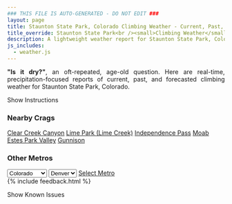 ```yaml
---
### THIS FILE IS AUTO-GENERATED - DO NOT EDIT ###
layout: page
title: Staunton State Park, Colorado Climbing Weather - Current, Past, and Forecasted Report
title_override: Staunton State Park<br /><small>Climbing Weather</small>
description: A lightweight weather report for Staunton State Park, Colorado. Optimized for slow internet connections.
js_includes:
  - weather.js
---
```


<section class="measure center lh-copy f5-ns f6 ph2 mv4" style="text-align: justify;">
<strong>"Is it dry?"</strong>, an oft-repeated, age-old question. Here are real-time,
precipitation-focused reports of current, past, and forecasted climbing weather for Staunton State Park, Colorado.
</section>

<p id="settings-toggle" class="mw5 b center tc hover-light-red black-70 pointer">Show Instructions</p>
<section id="settings" class="overflow-hidden" style="display:none;">
    <div class="mv2 ph2 center">
        <div class="fn f6 tc pv2">
            <p class="measure lh-copy center"><strong>Show/hide hourly forecasts</strong> by clicking the desired day.</p>
            <hr class="mw5 p0 mv2 o-60 b0 bt b--light-red light-red bg-light-red">
            <p class="measure lh-copy center"><strong>Current and Past conditions</strong> are measured by the nearest weather station. <strong>Forecast conditions</strong> are calculated and polled separately.</p>
            <hr class="mw5 p0 mv2 o-60 b0 bt b--light-red light-red bg-light-red">
            <p class="measure lh-copy center"><strong>Having issues?</strong> Try <a id="clear-cache" class="no-underline relative fancy-link light-red hover-light-red" href="#">clearing the local cache</a>.</p>
            <hr class="mw5 p0 mv2 o-60 b0 bt b--light-red light-red bg-light-red">
            <p class="measure lh-copy center">Weather data sourced from <a class="no-underline fancy-link relative light-red" target="_blank" href="https://www.weather.gov/documentation/services-web-api">weather.gov</a>.</p>
        </div>
    </div>
</section>
<section id="weather" data-crag="staunton-state-park-colorado" class="mv4-ns mv3 ph2 center"></section>
<section id="nearby" class="tc lh-copy">
  <h3>Nearby Crags</h3>
<a class="nowrap no-underline fancy-link relative light-red mh3" href="/crags/clear-creek-canyon-colorado-weather.html">Clear Creek Canyon</a>
<a class="nowrap no-underline fancy-link relative light-red mh3" href="/crags/lime-park-lime-creek-colorado-weather.html">Lime Park (Lime Creek)</a>
<a class="nowrap no-underline fancy-link relative light-red mh3" href="/crags/independence-pass-colorado-weather.html">Independence Pass</a>
<a class="nowrap no-underline fancy-link relative light-red mh3" href="/crags/moab-utah-weather.html">Moab</a>
<a class="nowrap no-underline fancy-link relative light-red mh3" href="/crags/estes-park-valley-colorado-weather.html">Estes Park Valley</a>
<a class="nowrap no-underline fancy-link relative light-red mh3" href="/crags/gunnison-colorado-weather.html">Gunnison</a>
</section>
<section id="nearby" class="tc lh-copy">
  <h3>Other Metros</h3>
  <select class="ma1 bg-near-white pa2" id="stateSel">
    <option value="Texas">Texas</option>
    <option value="Washington">Washington</option>
    <option value="Colorado" selected>Colorado</option>
    <option value="Tennessee">Tennessee</option>
    <option value="Utah">Utah</option>
    <option value="California">California</option>
  </select>
  <select class="ma1 bg-near-white pa2" id="citySel">
    <option value="Denver" selected>Denver</option>
  </select>
  <a id="selectMetro" class="f6 link dim ph3 pv2 ma1 dib white bg-light-red" href="/crags/denver-colorado-weather.html">Select Metro</a>
  <script>
    var states = [];
    states["Texas"] = "Austin"
    states["Washington"] = "Seattle"
    states["Colorado"] = "Denver"
    states["Tennessee"] = "Nashville"
    states["Utah"] = "Salt Lake City"
    states["California"] = "San Francisco|Los Angeles"
  </script>
</section>
{% include feedback.html %}
<p id="issues-toggle" class="mw5 b center tc hover-light-red black-70 pointer">Show Known Issues</p>
<section id="issues" class="overflow-hidden tc f6">
</section>

<script>
  var weekly_BOU_48_51 = null
  var hourly_BOU_48_51 = {"@context":["https://geojson.org/geojson-ld/geojson-context.jsonld",{"@version":"1.1","wx":"https://api.weather.gov/ontology#","geo":"http://www.opengis.net/ont/geosparql#","unit":"http://codes.wmo.int/common/unit/","@vocab":"https://api.weather.gov/ontology#"}],"type":"Feature","geometry":{"type":"Polygon","coordinates":[[[-105.3851345,39.517059],[-105.3829453,39.495049900000005],[-105.3543489,39.496740800000005],[-105.35653210000001,39.51875020000001],[-105.3851345,39.517059]]]},"properties":{"updated":"2021-10-22T02:01:28+00:00","units":"us","forecastGenerator":"HourlyForecastGenerator","generatedAt":"2021-10-22T08:44:28+00:00","updateTime":"2021-10-22T02:01:28+00:00","validTimes":"2021-10-21T19:00:00+00:00/P7DT6H","elevation":{"unitCode":"wmoUnit:m","value":2628.9},"periods":[{"number":1,"name":"","startTime":"2021-10-22T02:00:00-06:00","endTime":"2021-10-22T03:00:00-06:00","isDaytime":false,"temperature":32,"temperatureUnit":"F","temperatureTrend":null,"windSpeed":"6 mph","windDirection":"W","icon":"https://api.weather.gov/icons/land/night/skc?size=small","shortForecast":"Clear","detailedForecast":""},{"number":2,"name":"","startTime":"2021-10-22T03:00:00-06:00","endTime":"2021-10-22T04:00:00-06:00","isDaytime":false,"temperature":30,"temperatureUnit":"F","temperatureTrend":null,"windSpeed":"6 mph","windDirection":"W","icon":"https://api.weather.gov/icons/land/night/few?size=small","shortForecast":"Mostly Clear","detailedForecast":""},{"number":3,"name":"","startTime":"2021-10-22T04:00:00-06:00","endTime":"2021-10-22T05:00:00-06:00","isDaytime":false,"temperature":30,"temperatureUnit":"F","temperatureTrend":null,"windSpeed":"6 mph","windDirection":"W","icon":"https://api.weather.gov/icons/land/night/skc?size=small","shortForecast":"Clear","detailedForecast":""},{"number":4,"name":"","startTime":"2021-10-22T05:00:00-06:00","endTime":"2021-10-22T06:00:00-06:00","isDaytime":false,"temperature":29,"temperatureUnit":"F","temperatureTrend":null,"windSpeed":"6 mph","windDirection":"W","icon":"https://api.weather.gov/icons/land/night/skc?size=small","shortForecast":"Clear","detailedForecast":""},{"number":5,"name":"","startTime":"2021-10-22T06:00:00-06:00","endTime":"2021-10-22T07:00:00-06:00","isDaytime":true,"temperature":27,"temperatureUnit":"F","temperatureTrend":null,"windSpeed":"6 mph","windDirection":"WNW","icon":"https://api.weather.gov/icons/land/day/few?size=small","shortForecast":"Sunny","detailedForecast":""},{"number":6,"name":"","startTime":"2021-10-22T07:00:00-06:00","endTime":"2021-10-22T08:00:00-06:00","isDaytime":true,"temperature":29,"temperatureUnit":"F","temperatureTrend":null,"windSpeed":"3 mph","windDirection":"W","icon":"https://api.weather.gov/icons/land/day/few?size=small","shortForecast":"Sunny","detailedForecast":""},{"number":7,"name":"","startTime":"2021-10-22T08:00:00-06:00","endTime":"2021-10-22T09:00:00-06:00","isDaytime":true,"temperature":32,"temperatureUnit":"F","temperatureTrend":null,"windSpeed":"3 mph","windDirection":"W","icon":"https://api.weather.gov/icons/land/day/few?size=small","shortForecast":"Sunny","detailedForecast":""},{"number":8,"name":"","startTime":"2021-10-22T09:00:00-06:00","endTime":"2021-10-22T10:00:00-06:00","isDaytime":true,"temperature":37,"temperatureUnit":"F","temperatureTrend":null,"windSpeed":"7 mph","windDirection":"W","icon":"https://api.weather.gov/icons/land/day/few?size=small","shortForecast":"Sunny","detailedForecast":""},{"number":9,"name":"","startTime":"2021-10-22T10:00:00-06:00","endTime":"2021-10-22T11:00:00-06:00","isDaytime":true,"temperature":43,"temperatureUnit":"F","temperatureTrend":null,"windSpeed":"3 mph","windDirection":"SSE","icon":"https://api.weather.gov/icons/land/day/few?size=small","shortForecast":"Sunny","detailedForecast":""},{"number":10,"name":"","startTime":"2021-10-22T11:00:00-06:00","endTime":"2021-10-22T12:00:00-06:00","isDaytime":true,"temperature":48,"temperatureUnit":"F","temperatureTrend":null,"windSpeed":"5 mph","windDirection":"SE","icon":"https://api.weather.gov/icons/land/day/few?size=small","shortForecast":"Sunny","detailedForecast":""},{"number":11,"name":"","startTime":"2021-10-22T12:00:00-06:00","endTime":"2021-10-22T13:00:00-06:00","isDaytime":true,"temperature":53,"temperatureUnit":"F","temperatureTrend":null,"windSpeed":"8 mph","windDirection":"ESE","icon":"https://api.weather.gov/icons/land/day/few?size=small","shortForecast":"Sunny","detailedForecast":""},{"number":12,"name":"","startTime":"2021-10-22T13:00:00-06:00","endTime":"2021-10-22T14:00:00-06:00","isDaytime":true,"temperature":57,"temperatureUnit":"F","temperatureTrend":null,"windSpeed":"9 mph","windDirection":"SE","icon":"https://api.weather.gov/icons/land/day/few?size=small","shortForecast":"Sunny","detailedForecast":""},{"number":13,"name":"","startTime":"2021-10-22T14:00:00-06:00","endTime":"2021-10-22T15:00:00-06:00","isDaytime":true,"temperature":60,"temperatureUnit":"F","temperatureTrend":null,"windSpeed":"8 mph","windDirection":"SE","icon":"https://api.weather.gov/icons/land/day/few?size=small","shortForecast":"Sunny","detailedForecast":""},{"number":14,"name":"","startTime":"2021-10-22T15:00:00-06:00","endTime":"2021-10-22T16:00:00-06:00","isDaytime":true,"temperature":60,"temperatureUnit":"F","temperatureTrend":null,"windSpeed":"8 mph","windDirection":"SE","icon":"https://api.weather.gov/icons/land/day/sct?size=small","shortForecast":"Mostly Sunny","detailedForecast":""},{"number":15,"name":"","startTime":"2021-10-22T16:00:00-06:00","endTime":"2021-10-22T17:00:00-06:00","isDaytime":true,"temperature":58,"temperatureUnit":"F","temperatureTrend":null,"windSpeed":"8 mph","windDirection":"SE","icon":"https://api.weather.gov/icons/land/day/sct?size=small","shortForecast":"Mostly Sunny","detailedForecast":""},{"number":16,"name":"","startTime":"2021-10-22T17:00:00-06:00","endTime":"2021-10-22T18:00:00-06:00","isDaytime":true,"temperature":54,"temperatureUnit":"F","temperatureTrend":null,"windSpeed":"8 mph","windDirection":"E","icon":"https://api.weather.gov/icons/land/day/sct?size=small","shortForecast":"Mostly Sunny","detailedForecast":""},{"number":17,"name":"","startTime":"2021-10-22T18:00:00-06:00","endTime":"2021-10-22T19:00:00-06:00","isDaytime":false,"temperature":52,"temperatureUnit":"F","temperatureTrend":null,"windSpeed":"7 mph","windDirection":"E","icon":"https://api.weather.gov/icons/land/night/sct?size=small","shortForecast":"Partly Cloudy","detailedForecast":""},{"number":18,"name":"","startTime":"2021-10-22T19:00:00-06:00","endTime":"2021-10-22T20:00:00-06:00","isDaytime":false,"temperature":48,"temperatureUnit":"F","temperatureTrend":null,"windSpeed":"6 mph","windDirection":"SE","icon":"https://api.weather.gov/icons/land/night/few?size=small","shortForecast":"Mostly Clear","detailedForecast":""},{"number":19,"name":"","startTime":"2021-10-22T20:00:00-06:00","endTime":"2021-10-22T21:00:00-06:00","isDaytime":false,"temperature":44,"temperatureUnit":"F","temperatureTrend":null,"windSpeed":"6 mph","windDirection":"SW","icon":"https://api.weather.gov/icons/land/night/few?size=small","shortForecast":"Mostly Clear","detailedForecast":""},{"number":20,"name":"","startTime":"2021-10-22T21:00:00-06:00","endTime":"2021-10-22T22:00:00-06:00","isDaytime":false,"temperature":40,"temperatureUnit":"F","temperatureTrend":null,"windSpeed":"6 mph","windDirection":"W","icon":"https://api.weather.gov/icons/land/night/few?size=small","shortForecast":"Mostly Clear","detailedForecast":""},{"number":21,"name":"","startTime":"2021-10-22T22:00:00-06:00","endTime":"2021-10-22T23:00:00-06:00","isDaytime":false,"temperature":37,"temperatureUnit":"F","temperatureTrend":null,"windSpeed":"6 mph","windDirection":"W","icon":"https://api.weather.gov/icons/land/night/sct?size=small","shortForecast":"Partly Cloudy","detailedForecast":""},{"number":22,"name":"","startTime":"2021-10-22T23:00:00-06:00","endTime":"2021-10-23T00:00:00-06:00","isDaytime":false,"temperature":35,"temperatureUnit":"F","temperatureTrend":null,"windSpeed":"7 mph","windDirection":"W","icon":"https://api.weather.gov/icons/land/night/sct?size=small","shortForecast":"Partly Cloudy","detailedForecast":""},{"number":23,"name":"","startTime":"2021-10-23T00:00:00-06:00","endTime":"2021-10-23T01:00:00-06:00","isDaytime":false,"temperature":34,"temperatureUnit":"F","temperatureTrend":null,"windSpeed":"8 mph","windDirection":"W","icon":"https://api.weather.gov/icons/land/night/sct?size=small","shortForecast":"Partly Cloudy","detailedForecast":""},{"number":24,"name":"","startTime":"2021-10-23T01:00:00-06:00","endTime":"2021-10-23T02:00:00-06:00","isDaytime":false,"temperature":34,"temperatureUnit":"F","temperatureTrend":null,"windSpeed":"8 mph","windDirection":"W","icon":"https://api.weather.gov/icons/land/night/sct?size=small","shortForecast":"Partly Cloudy","detailedForecast":""},{"number":25,"name":"","startTime":"2021-10-23T02:00:00-06:00","endTime":"2021-10-23T03:00:00-06:00","isDaytime":false,"temperature":33,"temperatureUnit":"F","temperatureTrend":null,"windSpeed":"9 mph","windDirection":"WSW","icon":"https://api.weather.gov/icons/land/night/sct?size=small","shortForecast":"Partly Cloudy","detailedForecast":""},{"number":26,"name":"","startTime":"2021-10-23T03:00:00-06:00","endTime":"2021-10-23T04:00:00-06:00","isDaytime":false,"temperature":32,"temperatureUnit":"F","temperatureTrend":null,"windSpeed":"9 mph","windDirection":"WSW","icon":"https://api.weather.gov/icons/land/night/bkn?size=small","shortForecast":"Mostly Cloudy","detailedForecast":""},{"number":27,"name":"","startTime":"2021-10-23T04:00:00-06:00","endTime":"2021-10-23T05:00:00-06:00","isDaytime":false,"temperature":31,"temperatureUnit":"F","temperatureTrend":null,"windSpeed":"9 mph","windDirection":"WSW","icon":"https://api.weather.gov/icons/land/night/bkn?size=small","shortForecast":"Mostly Cloudy","detailedForecast":""},{"number":28,"name":"","startTime":"2021-10-23T05:00:00-06:00","endTime":"2021-10-23T06:00:00-06:00","isDaytime":false,"temperature":30,"temperatureUnit":"F","temperatureTrend":null,"windSpeed":"9 mph","windDirection":"W","icon":"https://api.weather.gov/icons/land/night/bkn?size=small","shortForecast":"Mostly Cloudy","detailedForecast":""},{"number":29,"name":"","startTime":"2021-10-23T06:00:00-06:00","endTime":"2021-10-23T07:00:00-06:00","isDaytime":true,"temperature":32,"temperatureUnit":"F","temperatureTrend":null,"windSpeed":"9 mph","windDirection":"W","icon":"https://api.weather.gov/icons/land/day/bkn?size=small","shortForecast":"Partly Sunny","detailedForecast":""},{"number":30,"name":"","startTime":"2021-10-23T07:00:00-06:00","endTime":"2021-10-23T08:00:00-06:00","isDaytime":true,"temperature":35,"temperatureUnit":"F","temperatureTrend":null,"windSpeed":"9 mph","windDirection":"W","icon":"https://api.weather.gov/icons/land/day/bkn?size=small","shortForecast":"Partly Sunny","detailedForecast":""},{"number":31,"name":"","startTime":"2021-10-23T08:00:00-06:00","endTime":"2021-10-23T09:00:00-06:00","isDaytime":true,"temperature":38,"temperatureUnit":"F","temperatureTrend":null,"windSpeed":"10 mph","windDirection":"WSW","icon":"https://api.weather.gov/icons/land/day/bkn?size=small","shortForecast":"Partly Sunny","detailedForecast":""},{"number":32,"name":"","startTime":"2021-10-23T09:00:00-06:00","endTime":"2021-10-23T10:00:00-06:00","isDaytime":true,"temperature":42,"temperatureUnit":"F","temperatureTrend":null,"windSpeed":"10 mph","windDirection":"WSW","icon":"https://api.weather.gov/icons/land/day/bkn?size=small","shortForecast":"Partly Sunny","detailedForecast":""},{"number":33,"name":"","startTime":"2021-10-23T10:00:00-06:00","endTime":"2021-10-23T11:00:00-06:00","isDaytime":true,"temperature":46,"temperatureUnit":"F","temperatureTrend":null,"windSpeed":"10 mph","windDirection":"WSW","icon":"https://api.weather.gov/icons/land/day/bkn?size=small","shortForecast":"Partly Sunny","detailedForecast":""},{"number":34,"name":"","startTime":"2021-10-23T11:00:00-06:00","endTime":"2021-10-23T12:00:00-06:00","isDaytime":true,"temperature":51,"temperatureUnit":"F","temperatureTrend":null,"windSpeed":"12 mph","windDirection":"WSW","icon":"https://api.weather.gov/icons/land/day/bkn?size=small","shortForecast":"Partly Sunny","detailedForecast":""},{"number":35,"name":"","startTime":"2021-10-23T12:00:00-06:00","endTime":"2021-10-23T13:00:00-06:00","isDaytime":true,"temperature":54,"temperatureUnit":"F","temperatureTrend":null,"windSpeed":"12 mph","windDirection":"SW","icon":"https://api.weather.gov/icons/land/day/bkn?size=small","shortForecast":"Mostly Cloudy","detailedForecast":""},{"number":36,"name":"","startTime":"2021-10-23T13:00:00-06:00","endTime":"2021-10-23T14:00:00-06:00","isDaytime":true,"temperature":55,"temperatureUnit":"F","temperatureTrend":null,"windSpeed":"12 mph","windDirection":"SW","icon":"https://api.weather.gov/icons/land/day/bkn?size=small","shortForecast":"Mostly Cloudy","detailedForecast":""},{"number":37,"name":"","startTime":"2021-10-23T14:00:00-06:00","endTime":"2021-10-23T15:00:00-06:00","isDaytime":true,"temperature":55,"temperatureUnit":"F","temperatureTrend":null,"windSpeed":"12 mph","windDirection":"SW","icon":"https://api.weather.gov/icons/land/day/bkn?size=small","shortForecast":"Mostly Cloudy","detailedForecast":""},{"number":38,"name":"","startTime":"2021-10-23T15:00:00-06:00","endTime":"2021-10-23T16:00:00-06:00","isDaytime":true,"temperature":54,"temperatureUnit":"F","temperatureTrend":null,"windSpeed":"10 mph","windDirection":"SW","icon":"https://api.weather.gov/icons/land/day/ovc?size=small","shortForecast":"Cloudy","detailedForecast":""},{"number":39,"name":"","startTime":"2021-10-23T16:00:00-06:00","endTime":"2021-10-23T17:00:00-06:00","isDaytime":true,"temperature":53,"temperatureUnit":"F","temperatureTrend":null,"windSpeed":"9 mph","windDirection":"WSW","icon":"https://api.weather.gov/icons/land/day/bkn?size=small","shortForecast":"Mostly Cloudy","detailedForecast":""},{"number":40,"name":"","startTime":"2021-10-23T17:00:00-06:00","endTime":"2021-10-23T18:00:00-06:00","isDaytime":true,"temperature":51,"temperatureUnit":"F","temperatureTrend":null,"windSpeed":"9 mph","windDirection":"W","icon":"https://api.weather.gov/icons/land/day/bkn?size=small","shortForecast":"Mostly Cloudy","detailedForecast":""},{"number":41,"name":"","startTime":"2021-10-23T18:00:00-06:00","endTime":"2021-10-23T19:00:00-06:00","isDaytime":false,"temperature":49,"temperatureUnit":"F","temperatureTrend":null,"windSpeed":"8 mph","windDirection":"WNW","icon":"https://api.weather.gov/icons/land/night/bkn?size=small","shortForecast":"Mostly Cloudy","detailedForecast":""},{"number":42,"name":"","startTime":"2021-10-23T19:00:00-06:00","endTime":"2021-10-23T20:00:00-06:00","isDaytime":false,"temperature":46,"temperatureUnit":"F","temperatureTrend":null,"windSpeed":"7 mph","windDirection":"W","icon":"https://api.weather.gov/icons/land/night/bkn?size=small","shortForecast":"Mostly Cloudy","detailedForecast":""},{"number":43,"name":"","startTime":"2021-10-23T20:00:00-06:00","endTime":"2021-10-23T21:00:00-06:00","isDaytime":false,"temperature":43,"temperatureUnit":"F","temperatureTrend":null,"windSpeed":"6 mph","windDirection":"W","icon":"https://api.weather.gov/icons/land/night/bkn?size=small","shortForecast":"Mostly Cloudy","detailedForecast":""},{"number":44,"name":"","startTime":"2021-10-23T21:00:00-06:00","endTime":"2021-10-23T22:00:00-06:00","isDaytime":false,"temperature":40,"temperatureUnit":"F","temperatureTrend":null,"windSpeed":"6 mph","windDirection":"W","icon":"https://api.weather.gov/icons/land/night/bkn?size=small","shortForecast":"Mostly Cloudy","detailedForecast":""},{"number":45,"name":"","startTime":"2021-10-23T22:00:00-06:00","endTime":"2021-10-23T23:00:00-06:00","isDaytime":false,"temperature":39,"temperatureUnit":"F","temperatureTrend":null,"windSpeed":"6 mph","windDirection":"W","icon":"https://api.weather.gov/icons/land/night/bkn?size=small","shortForecast":"Mostly Cloudy","detailedForecast":""},{"number":46,"name":"","startTime":"2021-10-23T23:00:00-06:00","endTime":"2021-10-24T00:00:00-06:00","isDaytime":false,"temperature":38,"temperatureUnit":"F","temperatureTrend":null,"windSpeed":"7 mph","windDirection":"W","icon":"https://api.weather.gov/icons/land/night/bkn?size=small","shortForecast":"Mostly Cloudy","detailedForecast":""},{"number":47,"name":"","startTime":"2021-10-24T00:00:00-06:00","endTime":"2021-10-24T01:00:00-06:00","isDaytime":false,"temperature":37,"temperatureUnit":"F","temperatureTrend":null,"windSpeed":"7 mph","windDirection":"W","icon":"https://api.weather.gov/icons/land/night/snow?size=small","shortForecast":"Slight Chance Snow Showers","detailedForecast":""},{"number":48,"name":"","startTime":"2021-10-24T01:00:00-06:00","endTime":"2021-10-24T02:00:00-06:00","isDaytime":false,"temperature":36,"temperatureUnit":"F","temperatureTrend":null,"windSpeed":"7 mph","windDirection":"W","icon":"https://api.weather.gov/icons/land/night/snow?size=small","shortForecast":"Slight Chance Snow Showers","detailedForecast":""},{"number":49,"name":"","startTime":"2021-10-24T02:00:00-06:00","endTime":"2021-10-24T03:00:00-06:00","isDaytime":false,"temperature":34,"temperatureUnit":"F","temperatureTrend":null,"windSpeed":"7 mph","windDirection":"W","icon":"https://api.weather.gov/icons/land/night/snow?size=small","shortForecast":"Slight Chance Snow Showers","detailedForecast":""},{"number":50,"name":"","startTime":"2021-10-24T03:00:00-06:00","endTime":"2021-10-24T04:00:00-06:00","isDaytime":false,"temperature":33,"temperatureUnit":"F","temperatureTrend":null,"windSpeed":"7 mph","windDirection":"W","icon":"https://api.weather.gov/icons/land/night/snow?size=small","shortForecast":"Slight Chance Snow Showers","detailedForecast":""},{"number":51,"name":"","startTime":"2021-10-24T04:00:00-06:00","endTime":"2021-10-24T05:00:00-06:00","isDaytime":false,"temperature":32,"temperatureUnit":"F","temperatureTrend":null,"windSpeed":"7 mph","windDirection":"W","icon":"https://api.weather.gov/icons/land/night/snow?size=small","shortForecast":"Slight Chance Snow Showers","detailedForecast":""},{"number":52,"name":"","startTime":"2021-10-24T05:00:00-06:00","endTime":"2021-10-24T06:00:00-06:00","isDaytime":false,"temperature":31,"temperatureUnit":"F","temperatureTrend":null,"windSpeed":"8 mph","windDirection":"W","icon":"https://api.weather.gov/icons/land/night/snow?size=small","shortForecast":"Slight Chance Snow Showers","detailedForecast":""},{"number":53,"name":"","startTime":"2021-10-24T06:00:00-06:00","endTime":"2021-10-24T07:00:00-06:00","isDaytime":true,"temperature":31,"temperatureUnit":"F","temperatureTrend":null,"windSpeed":"8 mph","windDirection":"W","icon":"https://api.weather.gov/icons/land/day/snow?size=small","shortForecast":"Slight Chance Snow Showers","detailedForecast":""},{"number":54,"name":"","startTime":"2021-10-24T07:00:00-06:00","endTime":"2021-10-24T08:00:00-06:00","isDaytime":true,"temperature":33,"temperatureUnit":"F","temperatureTrend":null,"windSpeed":"9 mph","windDirection":"W","icon":"https://api.weather.gov/icons/land/day/snow?size=small","shortForecast":"Slight Chance Snow Showers","detailedForecast":""},{"number":55,"name":"","startTime":"2021-10-24T08:00:00-06:00","endTime":"2021-10-24T09:00:00-06:00","isDaytime":true,"temperature":36,"temperatureUnit":"F","temperatureTrend":null,"windSpeed":"9 mph","windDirection":"W","icon":"https://api.weather.gov/icons/land/day/snow?size=small","shortForecast":"Slight Chance Snow Showers","detailedForecast":""},{"number":56,"name":"","startTime":"2021-10-24T09:00:00-06:00","endTime":"2021-10-24T10:00:00-06:00","isDaytime":true,"temperature":39,"temperatureUnit":"F","temperatureTrend":null,"windSpeed":"10 mph","windDirection":"W","icon":"https://api.weather.gov/icons/land/day/snow?size=small","shortForecast":"Slight Chance Snow Showers","detailedForecast":""},{"number":57,"name":"","startTime":"2021-10-24T10:00:00-06:00","endTime":"2021-10-24T11:00:00-06:00","isDaytime":true,"temperature":43,"temperatureUnit":"F","temperatureTrend":null,"windSpeed":"12 mph","windDirection":"W","icon":"https://api.weather.gov/icons/land/day/snow?size=small","shortForecast":"Slight Chance Snow Showers","detailedForecast":""},{"number":58,"name":"","startTime":"2021-10-24T11:00:00-06:00","endTime":"2021-10-24T12:00:00-06:00","isDaytime":true,"temperature":46,"temperatureUnit":"F","temperatureTrend":null,"windSpeed":"13 mph","windDirection":"W","icon":"https://api.weather.gov/icons/land/day/snow?size=small","shortForecast":"Slight Chance Snow Showers","detailedForecast":""},{"number":59,"name":"","startTime":"2021-10-24T12:00:00-06:00","endTime":"2021-10-24T13:00:00-06:00","isDaytime":true,"temperature":49,"temperatureUnit":"F","temperatureTrend":null,"windSpeed":"13 mph","windDirection":"W","icon":"https://api.weather.gov/icons/land/day/few?size=small","shortForecast":"Sunny","detailedForecast":""},{"number":60,"name":"","startTime":"2021-10-24T13:00:00-06:00","endTime":"2021-10-24T14:00:00-06:00","isDaytime":true,"temperature":51,"temperatureUnit":"F","temperatureTrend":null,"windSpeed":"13 mph","windDirection":"W","icon":"https://api.weather.gov/icons/land/day/sct?size=small","shortForecast":"Mostly Sunny","detailedForecast":""},{"number":61,"name":"","startTime":"2021-10-24T14:00:00-06:00","endTime":"2021-10-24T15:00:00-06:00","isDaytime":true,"temperature":52,"temperatureUnit":"F","temperatureTrend":null,"windSpeed":"12 mph","windDirection":"W","icon":"https://api.weather.gov/icons/land/day/sct?size=small","shortForecast":"Mostly Sunny","detailedForecast":""},{"number":62,"name":"","startTime":"2021-10-24T15:00:00-06:00","endTime":"2021-10-24T16:00:00-06:00","isDaytime":true,"temperature":52,"temperatureUnit":"F","temperatureTrend":null,"windSpeed":"10 mph","windDirection":"W","icon":"https://api.weather.gov/icons/land/day/sct?size=small","shortForecast":"Mostly Sunny","detailedForecast":""},{"number":63,"name":"","startTime":"2021-10-24T16:00:00-06:00","endTime":"2021-10-24T17:00:00-06:00","isDaytime":true,"temperature":51,"temperatureUnit":"F","temperatureTrend":null,"windSpeed":"9 mph","windDirection":"W","icon":"https://api.weather.gov/icons/land/day/sct?size=small","shortForecast":"Mostly Sunny","detailedForecast":""},{"number":64,"name":"","startTime":"2021-10-24T17:00:00-06:00","endTime":"2021-10-24T18:00:00-06:00","isDaytime":true,"temperature":49,"temperatureUnit":"F","temperatureTrend":null,"windSpeed":"8 mph","windDirection":"W","icon":"https://api.weather.gov/icons/land/day/few?size=small","shortForecast":"Sunny","detailedForecast":""},{"number":65,"name":"","startTime":"2021-10-24T18:00:00-06:00","endTime":"2021-10-24T19:00:00-06:00","isDaytime":false,"temperature":46,"temperatureUnit":"F","temperatureTrend":null,"windSpeed":"7 mph","windDirection":"W","icon":"https://api.weather.gov/icons/land/night/few?size=small","shortForecast":"Mostly Clear","detailedForecast":""},{"number":66,"name":"","startTime":"2021-10-24T19:00:00-06:00","endTime":"2021-10-24T20:00:00-06:00","isDaytime":false,"temperature":43,"temperatureUnit":"F","temperatureTrend":null,"windSpeed":"7 mph","windDirection":"W","icon":"https://api.weather.gov/icons/land/night/few?size=small","shortForecast":"Mostly Clear","detailedForecast":""},{"number":67,"name":"","startTime":"2021-10-24T20:00:00-06:00","endTime":"2021-10-24T21:00:00-06:00","isDaytime":false,"temperature":39,"temperatureUnit":"F","temperatureTrend":null,"windSpeed":"7 mph","windDirection":"W","icon":"https://api.weather.gov/icons/land/night/few?size=small","shortForecast":"Mostly Clear","detailedForecast":""},{"number":68,"name":"","startTime":"2021-10-24T21:00:00-06:00","endTime":"2021-10-24T22:00:00-06:00","isDaytime":false,"temperature":36,"temperatureUnit":"F","temperatureTrend":null,"windSpeed":"7 mph","windDirection":"W","icon":"https://api.weather.gov/icons/land/night/few?size=small","shortForecast":"Mostly Clear","detailedForecast":""},{"number":69,"name":"","startTime":"2021-10-24T22:00:00-06:00","endTime":"2021-10-24T23:00:00-06:00","isDaytime":false,"temperature":34,"temperatureUnit":"F","temperatureTrend":null,"windSpeed":"7 mph","windDirection":"W","icon":"https://api.weather.gov/icons/land/night/few?size=small","shortForecast":"Mostly Clear","detailedForecast":""},{"number":70,"name":"","startTime":"2021-10-24T23:00:00-06:00","endTime":"2021-10-25T00:00:00-06:00","isDaytime":false,"temperature":33,"temperatureUnit":"F","temperatureTrend":null,"windSpeed":"7 mph","windDirection":"W","icon":"https://api.weather.gov/icons/land/night/few?size=small","shortForecast":"Mostly Clear","detailedForecast":""},{"number":71,"name":"","startTime":"2021-10-25T00:00:00-06:00","endTime":"2021-10-25T01:00:00-06:00","isDaytime":false,"temperature":33,"temperatureUnit":"F","temperatureTrend":null,"windSpeed":"7 mph","windDirection":"WSW","icon":"https://api.weather.gov/icons/land/night/sct?size=small","shortForecast":"Partly Cloudy","detailedForecast":""},{"number":72,"name":"","startTime":"2021-10-25T01:00:00-06:00","endTime":"2021-10-25T02:00:00-06:00","isDaytime":false,"temperature":33,"temperatureUnit":"F","temperatureTrend":null,"windSpeed":"7 mph","windDirection":"WSW","icon":"https://api.weather.gov/icons/land/night/sct?size=small","shortForecast":"Partly Cloudy","detailedForecast":""},{"number":73,"name":"","startTime":"2021-10-25T02:00:00-06:00","endTime":"2021-10-25T03:00:00-06:00","isDaytime":false,"temperature":33,"temperatureUnit":"F","temperatureTrend":null,"windSpeed":"7 mph","windDirection":"WSW","icon":"https://api.weather.gov/icons/land/night/sct?size=small","shortForecast":"Partly Cloudy","detailedForecast":""},{"number":74,"name":"","startTime":"2021-10-25T03:00:00-06:00","endTime":"2021-10-25T04:00:00-06:00","isDaytime":false,"temperature":33,"temperatureUnit":"F","temperatureTrend":null,"windSpeed":"7 mph","windDirection":"WSW","icon":"https://api.weather.gov/icons/land/night/sct?size=small","shortForecast":"Partly Cloudy","detailedForecast":""},{"number":75,"name":"","startTime":"2021-10-25T04:00:00-06:00","endTime":"2021-10-25T05:00:00-06:00","isDaytime":false,"temperature":32,"temperatureUnit":"F","temperatureTrend":null,"windSpeed":"7 mph","windDirection":"WSW","icon":"https://api.weather.gov/icons/land/night/sct?size=small","shortForecast":"Partly Cloudy","detailedForecast":""},{"number":76,"name":"","startTime":"2021-10-25T05:00:00-06:00","endTime":"2021-10-25T06:00:00-06:00","isDaytime":false,"temperature":32,"temperatureUnit":"F","temperatureTrend":null,"windSpeed":"7 mph","windDirection":"WSW","icon":"https://api.weather.gov/icons/land/night/sct?size=small","shortForecast":"Partly Cloudy","detailedForecast":""},{"number":77,"name":"","startTime":"2021-10-25T06:00:00-06:00","endTime":"2021-10-25T07:00:00-06:00","isDaytime":true,"temperature":32,"temperatureUnit":"F","temperatureTrend":null,"windSpeed":"9 mph","windDirection":"WSW","icon":"https://api.weather.gov/icons/land/day/sct?size=small","shortForecast":"Mostly Sunny","detailedForecast":""},{"number":78,"name":"","startTime":"2021-10-25T07:00:00-06:00","endTime":"2021-10-25T08:00:00-06:00","isDaytime":true,"temperature":34,"temperatureUnit":"F","temperatureTrend":null,"windSpeed":"9 mph","windDirection":"WSW","icon":"https://api.weather.gov/icons/land/day/sct?size=small","shortForecast":"Mostly Sunny","detailedForecast":""},{"number":79,"name":"","startTime":"2021-10-25T08:00:00-06:00","endTime":"2021-10-25T09:00:00-06:00","isDaytime":true,"temperature":38,"temperatureUnit":"F","temperatureTrend":null,"windSpeed":"9 mph","windDirection":"WSW","icon":"https://api.weather.gov/icons/land/day/sct?size=small","shortForecast":"Mostly Sunny","detailedForecast":""},{"number":80,"name":"","startTime":"2021-10-25T09:00:00-06:00","endTime":"2021-10-25T10:00:00-06:00","isDaytime":true,"temperature":42,"temperatureUnit":"F","temperatureTrend":null,"windSpeed":"9 mph","windDirection":"WSW","icon":"https://api.weather.gov/icons/land/day/sct?size=small","shortForecast":"Mostly Sunny","detailedForecast":""},{"number":81,"name":"","startTime":"2021-10-25T10:00:00-06:00","endTime":"2021-10-25T11:00:00-06:00","isDaytime":true,"temperature":48,"temperatureUnit":"F","temperatureTrend":null,"windSpeed":"9 mph","windDirection":"WSW","icon":"https://api.weather.gov/icons/land/day/sct?size=small","shortForecast":"Mostly Sunny","detailedForecast":""},{"number":82,"name":"","startTime":"2021-10-25T11:00:00-06:00","endTime":"2021-10-25T12:00:00-06:00","isDaytime":true,"temperature":53,"temperatureUnit":"F","temperatureTrend":null,"windSpeed":"9 mph","windDirection":"WSW","icon":"https://api.weather.gov/icons/land/day/sct?size=small","shortForecast":"Mostly Sunny","detailedForecast":""},{"number":83,"name":"","startTime":"2021-10-25T12:00:00-06:00","endTime":"2021-10-25T13:00:00-06:00","isDaytime":true,"temperature":58,"temperatureUnit":"F","temperatureTrend":null,"windSpeed":"14 mph","windDirection":"SW","icon":"https://api.weather.gov/icons/land/day/sct?size=small","shortForecast":"Mostly Sunny","detailedForecast":""},{"number":84,"name":"","startTime":"2021-10-25T13:00:00-06:00","endTime":"2021-10-25T14:00:00-06:00","isDaytime":true,"temperature":61,"temperatureUnit":"F","temperatureTrend":null,"windSpeed":"14 mph","windDirection":"SW","icon":"https://api.weather.gov/icons/land/day/sct?size=small","shortForecast":"Mostly Sunny","detailedForecast":""},{"number":85,"name":"","startTime":"2021-10-25T14:00:00-06:00","endTime":"2021-10-25T15:00:00-06:00","isDaytime":true,"temperature":62,"temperatureUnit":"F","temperatureTrend":null,"windSpeed":"14 mph","windDirection":"SW","icon":"https://api.weather.gov/icons/land/day/sct?size=small","shortForecast":"Mostly Sunny","detailedForecast":""},{"number":86,"name":"","startTime":"2021-10-25T15:00:00-06:00","endTime":"2021-10-25T16:00:00-06:00","isDaytime":true,"temperature":62,"temperatureUnit":"F","temperatureTrend":null,"windSpeed":"14 mph","windDirection":"SW","icon":"https://api.weather.gov/icons/land/day/sct?size=small","shortForecast":"Mostly Sunny","detailedForecast":""},{"number":87,"name":"","startTime":"2021-10-25T16:00:00-06:00","endTime":"2021-10-25T17:00:00-06:00","isDaytime":true,"temperature":61,"temperatureUnit":"F","temperatureTrend":null,"windSpeed":"14 mph","windDirection":"SW","icon":"https://api.weather.gov/icons/land/day/sct?size=small","shortForecast":"Mostly Sunny","detailedForecast":""},{"number":88,"name":"","startTime":"2021-10-25T17:00:00-06:00","endTime":"2021-10-25T18:00:00-06:00","isDaytime":true,"temperature":58,"temperatureUnit":"F","temperatureTrend":null,"windSpeed":"14 mph","windDirection":"SW","icon":"https://api.weather.gov/icons/land/day/sct?size=small","shortForecast":"Mostly Sunny","detailedForecast":""},{"number":89,"name":"","startTime":"2021-10-25T18:00:00-06:00","endTime":"2021-10-25T19:00:00-06:00","isDaytime":false,"temperature":55,"temperatureUnit":"F","temperatureTrend":null,"windSpeed":"10 mph","windDirection":"SW","icon":"https://api.weather.gov/icons/land/night/few?size=small","shortForecast":"Mostly Clear","detailedForecast":""},{"number":90,"name":"","startTime":"2021-10-25T19:00:00-06:00","endTime":"2021-10-25T20:00:00-06:00","isDaytime":false,"temperature":51,"temperatureUnit":"F","temperatureTrend":null,"windSpeed":"10 mph","windDirection":"SW","icon":"https://api.weather.gov/icons/land/night/few?size=small","shortForecast":"Mostly Clear","detailedForecast":""},{"number":91,"name":"","startTime":"2021-10-25T20:00:00-06:00","endTime":"2021-10-25T21:00:00-06:00","isDaytime":false,"temperature":47,"temperatureUnit":"F","temperatureTrend":null,"windSpeed":"10 mph","windDirection":"SW","icon":"https://api.weather.gov/icons/land/night/few?size=small","shortForecast":"Mostly Clear","detailedForecast":""},{"number":92,"name":"","startTime":"2021-10-25T21:00:00-06:00","endTime":"2021-10-25T22:00:00-06:00","isDaytime":false,"temperature":44,"temperatureUnit":"F","temperatureTrend":null,"windSpeed":"10 mph","windDirection":"SW","icon":"https://api.weather.gov/icons/land/night/few?size=small","shortForecast":"Mostly Clear","detailedForecast":""},{"number":93,"name":"","startTime":"2021-10-25T22:00:00-06:00","endTime":"2021-10-25T23:00:00-06:00","isDaytime":false,"temperature":42,"temperatureUnit":"F","temperatureTrend":null,"windSpeed":"10 mph","windDirection":"SW","icon":"https://api.weather.gov/icons/land/night/few?size=small","shortForecast":"Mostly Clear","detailedForecast":""},{"number":94,"name":"","startTime":"2021-10-25T23:00:00-06:00","endTime":"2021-10-26T00:00:00-06:00","isDaytime":false,"temperature":41,"temperatureUnit":"F","temperatureTrend":null,"windSpeed":"10 mph","windDirection":"SW","icon":"https://api.weather.gov/icons/land/night/few?size=small","shortForecast":"Mostly Clear","detailedForecast":""},{"number":95,"name":"","startTime":"2021-10-26T00:00:00-06:00","endTime":"2021-10-26T01:00:00-06:00","isDaytime":false,"temperature":40,"temperatureUnit":"F","temperatureTrend":null,"windSpeed":"10 mph","windDirection":"WSW","icon":"https://api.weather.gov/icons/land/night/rain_showers?size=small","shortForecast":"Chance Rain Showers","detailedForecast":""},{"number":96,"name":"","startTime":"2021-10-26T01:00:00-06:00","endTime":"2021-10-26T02:00:00-06:00","isDaytime":false,"temperature":39,"temperatureUnit":"F","temperatureTrend":null,"windSpeed":"10 mph","windDirection":"WSW","icon":"https://api.weather.gov/icons/land/night/rain_showers?size=small","shortForecast":"Chance Rain Showers","detailedForecast":""},{"number":97,"name":"","startTime":"2021-10-26T02:00:00-06:00","endTime":"2021-10-26T03:00:00-06:00","isDaytime":false,"temperature":39,"temperatureUnit":"F","temperatureTrend":null,"windSpeed":"10 mph","windDirection":"WSW","icon":"https://api.weather.gov/icons/land/night/rain_showers?size=small","shortForecast":"Chance Rain Showers","detailedForecast":""},{"number":98,"name":"","startTime":"2021-10-26T03:00:00-06:00","endTime":"2021-10-26T04:00:00-06:00","isDaytime":false,"temperature":39,"temperatureUnit":"F","temperatureTrend":null,"windSpeed":"10 mph","windDirection":"WSW","icon":"https://api.weather.gov/icons/land/night/rain_showers?size=small","shortForecast":"Chance Rain Showers","detailedForecast":""},{"number":99,"name":"","startTime":"2021-10-26T04:00:00-06:00","endTime":"2021-10-26T05:00:00-06:00","isDaytime":false,"temperature":38,"temperatureUnit":"F","temperatureTrend":null,"windSpeed":"10 mph","windDirection":"WSW","icon":"https://api.weather.gov/icons/land/night/rain_showers?size=small","shortForecast":"Chance Rain Showers","detailedForecast":""},{"number":100,"name":"","startTime":"2021-10-26T05:00:00-06:00","endTime":"2021-10-26T06:00:00-06:00","isDaytime":false,"temperature":37,"temperatureUnit":"F","temperatureTrend":null,"windSpeed":"10 mph","windDirection":"WSW","icon":"https://api.weather.gov/icons/land/night/rain_showers?size=small","shortForecast":"Chance Rain Showers","detailedForecast":""},{"number":101,"name":"","startTime":"2021-10-26T06:00:00-06:00","endTime":"2021-10-26T07:00:00-06:00","isDaytime":true,"temperature":37,"temperatureUnit":"F","temperatureTrend":null,"windSpeed":"13 mph","windDirection":"WSW","icon":"https://api.weather.gov/icons/land/day/rain_showers?size=small","shortForecast":"Chance Rain Showers","detailedForecast":""},{"number":102,"name":"","startTime":"2021-10-26T07:00:00-06:00","endTime":"2021-10-26T08:00:00-06:00","isDaytime":true,"temperature":38,"temperatureUnit":"F","temperatureTrend":null,"windSpeed":"13 mph","windDirection":"WSW","icon":"https://api.weather.gov/icons/land/day/rain_showers?size=small","shortForecast":"Chance Rain Showers","detailedForecast":""},{"number":103,"name":"","startTime":"2021-10-26T08:00:00-06:00","endTime":"2021-10-26T09:00:00-06:00","isDaytime":true,"temperature":40,"temperatureUnit":"F","temperatureTrend":null,"windSpeed":"13 mph","windDirection":"WSW","icon":"https://api.weather.gov/icons/land/day/rain_showers?size=small","shortForecast":"Chance Rain Showers","detailedForecast":""},{"number":104,"name":"","startTime":"2021-10-26T09:00:00-06:00","endTime":"2021-10-26T10:00:00-06:00","isDaytime":true,"temperature":43,"temperatureUnit":"F","temperatureTrend":null,"windSpeed":"13 mph","windDirection":"WSW","icon":"https://api.weather.gov/icons/land/day/rain_showers?size=small","shortForecast":"Chance Rain Showers","detailedForecast":""},{"number":105,"name":"","startTime":"2021-10-26T10:00:00-06:00","endTime":"2021-10-26T11:00:00-06:00","isDaytime":true,"temperature":46,"temperatureUnit":"F","temperatureTrend":null,"windSpeed":"13 mph","windDirection":"WSW","icon":"https://api.weather.gov/icons/land/day/rain_showers?size=small","shortForecast":"Chance Rain Showers","detailedForecast":""},{"number":106,"name":"","startTime":"2021-10-26T11:00:00-06:00","endTime":"2021-10-26T12:00:00-06:00","isDaytime":true,"temperature":48,"temperatureUnit":"F","temperatureTrend":null,"windSpeed":"13 mph","windDirection":"WSW","icon":"https://api.weather.gov/icons/land/day/rain_showers?size=small","shortForecast":"Chance Rain Showers","detailedForecast":""},{"number":107,"name":"","startTime":"2021-10-26T12:00:00-06:00","endTime":"2021-10-26T13:00:00-06:00","isDaytime":true,"temperature":50,"temperatureUnit":"F","temperatureTrend":null,"windSpeed":"16 mph","windDirection":"W","icon":"https://api.weather.gov/icons/land/day/rain_showers?size=small","shortForecast":"Chance Rain Showers","detailedForecast":""},{"number":108,"name":"","startTime":"2021-10-26T13:00:00-06:00","endTime":"2021-10-26T14:00:00-06:00","isDaytime":true,"temperature":50,"temperatureUnit":"F","temperatureTrend":null,"windSpeed":"16 mph","windDirection":"W","icon":"https://api.weather.gov/icons/land/day/rain_showers?size=small","shortForecast":"Chance Rain Showers","detailedForecast":""},{"number":109,"name":"","startTime":"2021-10-26T14:00:00-06:00","endTime":"2021-10-26T15:00:00-06:00","isDaytime":true,"temperature":49,"temperatureUnit":"F","temperatureTrend":null,"windSpeed":"16 mph","windDirection":"W","icon":"https://api.weather.gov/icons/land/day/snow?size=small","shortForecast":"Chance Rain And Snow Showers","detailedForecast":""},{"number":110,"name":"","startTime":"2021-10-26T15:00:00-06:00","endTime":"2021-10-26T16:00:00-06:00","isDaytime":true,"temperature":47,"temperatureUnit":"F","temperatureTrend":null,"windSpeed":"16 mph","windDirection":"W","icon":"https://api.weather.gov/icons/land/day/snow?size=small","shortForecast":"Chance Rain And Snow Showers","detailedForecast":""},{"number":111,"name":"","startTime":"2021-10-26T16:00:00-06:00","endTime":"2021-10-26T17:00:00-06:00","isDaytime":true,"temperature":45,"temperatureUnit":"F","temperatureTrend":null,"windSpeed":"16 mph","windDirection":"W","icon":"https://api.weather.gov/icons/land/day/snow?size=small","shortForecast":"Chance Snow Showers","detailedForecast":""},{"number":112,"name":"","startTime":"2021-10-26T17:00:00-06:00","endTime":"2021-10-26T18:00:00-06:00","isDaytime":true,"temperature":43,"temperatureUnit":"F","temperatureTrend":null,"windSpeed":"16 mph","windDirection":"W","icon":"https://api.weather.gov/icons/land/day/snow?size=small","shortForecast":"Chance Snow Showers","detailedForecast":""},{"number":113,"name":"","startTime":"2021-10-26T18:00:00-06:00","endTime":"2021-10-26T19:00:00-06:00","isDaytime":false,"temperature":41,"temperatureUnit":"F","temperatureTrend":null,"windSpeed":"14 mph","windDirection":"WNW","icon":"https://api.weather.gov/icons/land/night/snow?size=small","shortForecast":"Chance Snow Showers","detailedForecast":""},{"number":114,"name":"","startTime":"2021-10-26T19:00:00-06:00","endTime":"2021-10-26T20:00:00-06:00","isDaytime":false,"temperature":38,"temperatureUnit":"F","temperatureTrend":null,"windSpeed":"14 mph","windDirection":"WNW","icon":"https://api.weather.gov/icons/land/night/snow?size=small","shortForecast":"Chance Snow Showers","detailedForecast":""},{"number":115,"name":"","startTime":"2021-10-26T20:00:00-06:00","endTime":"2021-10-26T21:00:00-06:00","isDaytime":false,"temperature":35,"temperatureUnit":"F","temperatureTrend":null,"windSpeed":"14 mph","windDirection":"WNW","icon":"https://api.weather.gov/icons/land/night/snow?size=small","shortForecast":"Chance Snow Showers","detailedForecast":""},{"number":116,"name":"","startTime":"2021-10-26T21:00:00-06:00","endTime":"2021-10-26T22:00:00-06:00","isDaytime":false,"temperature":32,"temperatureUnit":"F","temperatureTrend":null,"windSpeed":"14 mph","windDirection":"WNW","icon":"https://api.weather.gov/icons/land/night/snow?size=small","shortForecast":"Chance Snow Showers","detailedForecast":""},{"number":117,"name":"","startTime":"2021-10-26T22:00:00-06:00","endTime":"2021-10-26T23:00:00-06:00","isDaytime":false,"temperature":30,"temperatureUnit":"F","temperatureTrend":null,"windSpeed":"14 mph","windDirection":"WNW","icon":"https://api.weather.gov/icons/land/night/snow?size=small","shortForecast":"Chance Snow Showers","detailedForecast":""},{"number":118,"name":"","startTime":"2021-10-26T23:00:00-06:00","endTime":"2021-10-27T00:00:00-06:00","isDaytime":false,"temperature":29,"temperatureUnit":"F","temperatureTrend":null,"windSpeed":"14 mph","windDirection":"WNW","icon":"https://api.weather.gov/icons/land/night/snow?size=small","shortForecast":"Chance Snow Showers","detailedForecast":""},{"number":119,"name":"","startTime":"2021-10-27T00:00:00-06:00","endTime":"2021-10-27T01:00:00-06:00","isDaytime":false,"temperature":29,"temperatureUnit":"F","temperatureTrend":null,"windSpeed":"12 mph","windDirection":"W","icon":"https://api.weather.gov/icons/land/night/snow?size=small","shortForecast":"Slight Chance Snow Showers","detailedForecast":""},{"number":120,"name":"","startTime":"2021-10-27T01:00:00-06:00","endTime":"2021-10-27T02:00:00-06:00","isDaytime":false,"temperature":29,"temperatureUnit":"F","temperatureTrend":null,"windSpeed":"12 mph","windDirection":"W","icon":"https://api.weather.gov/icons/land/night/snow?size=small","shortForecast":"Slight Chance Snow Showers","detailedForecast":""},{"number":121,"name":"","startTime":"2021-10-27T02:00:00-06:00","endTime":"2021-10-27T03:00:00-06:00","isDaytime":false,"temperature":29,"temperatureUnit":"F","temperatureTrend":null,"windSpeed":"12 mph","windDirection":"W","icon":"https://api.weather.gov/icons/land/night/snow?size=small","shortForecast":"Slight Chance Snow Showers","detailedForecast":""},{"number":122,"name":"","startTime":"2021-10-27T03:00:00-06:00","endTime":"2021-10-27T04:00:00-06:00","isDaytime":false,"temperature":29,"temperatureUnit":"F","temperatureTrend":null,"windSpeed":"12 mph","windDirection":"W","icon":"https://api.weather.gov/icons/land/night/snow?size=small","shortForecast":"Slight Chance Snow Showers","detailedForecast":""},{"number":123,"name":"","startTime":"2021-10-27T04:00:00-06:00","endTime":"2021-10-27T05:00:00-06:00","isDaytime":false,"temperature":28,"temperatureUnit":"F","temperatureTrend":null,"windSpeed":"12 mph","windDirection":"W","icon":"https://api.weather.gov/icons/land/night/snow?size=small","shortForecast":"Slight Chance Snow Showers","detailedForecast":""},{"number":124,"name":"","startTime":"2021-10-27T05:00:00-06:00","endTime":"2021-10-27T06:00:00-06:00","isDaytime":false,"temperature":28,"temperatureUnit":"F","temperatureTrend":null,"windSpeed":"12 mph","windDirection":"W","icon":"https://api.weather.gov/icons/land/night/snow?size=small","shortForecast":"Slight Chance Snow Showers","detailedForecast":""},{"number":125,"name":"","startTime":"2021-10-27T06:00:00-06:00","endTime":"2021-10-27T07:00:00-06:00","isDaytime":true,"temperature":28,"temperatureUnit":"F","temperatureTrend":null,"windSpeed":"16 mph","windDirection":"W","icon":"https://api.weather.gov/icons/land/day/few?size=small","shortForecast":"Sunny","detailedForecast":""},{"number":126,"name":"","startTime":"2021-10-27T07:00:00-06:00","endTime":"2021-10-27T08:00:00-06:00","isDaytime":true,"temperature":30,"temperatureUnit":"F","temperatureTrend":null,"windSpeed":"16 mph","windDirection":"W","icon":"https://api.weather.gov/icons/land/day/few?size=small","shortForecast":"Sunny","detailedForecast":""},{"number":127,"name":"","startTime":"2021-10-27T08:00:00-06:00","endTime":"2021-10-27T09:00:00-06:00","isDaytime":true,"temperature":33,"temperatureUnit":"F","temperatureTrend":null,"windSpeed":"16 mph","windDirection":"W","icon":"https://api.weather.gov/icons/land/day/few?size=small","shortForecast":"Sunny","detailedForecast":""},{"number":128,"name":"","startTime":"2021-10-27T09:00:00-06:00","endTime":"2021-10-27T10:00:00-06:00","isDaytime":true,"temperature":36,"temperatureUnit":"F","temperatureTrend":null,"windSpeed":"16 mph","windDirection":"W","icon":"https://api.weather.gov/icons/land/day/few?size=small","shortForecast":"Sunny","detailedForecast":""},{"number":129,"name":"","startTime":"2021-10-27T10:00:00-06:00","endTime":"2021-10-27T11:00:00-06:00","isDaytime":true,"temperature":40,"temperatureUnit":"F","temperatureTrend":null,"windSpeed":"16 mph","windDirection":"W","icon":"https://api.weather.gov/icons/land/day/few?size=small","shortForecast":"Sunny","detailedForecast":""},{"number":130,"name":"","startTime":"2021-10-27T11:00:00-06:00","endTime":"2021-10-27T12:00:00-06:00","isDaytime":true,"temperature":43,"temperatureUnit":"F","temperatureTrend":null,"windSpeed":"16 mph","windDirection":"W","icon":"https://api.weather.gov/icons/land/day/few?size=small","shortForecast":"Sunny","detailedForecast":""},{"number":131,"name":"","startTime":"2021-10-27T12:00:00-06:00","endTime":"2021-10-27T13:00:00-06:00","isDaytime":true,"temperature":46,"temperatureUnit":"F","temperatureTrend":null,"windSpeed":"18 mph","windDirection":"WNW","icon":"https://api.weather.gov/icons/land/day/few?size=small","shortForecast":"Sunny","detailedForecast":""},{"number":132,"name":"","startTime":"2021-10-27T13:00:00-06:00","endTime":"2021-10-27T14:00:00-06:00","isDaytime":true,"temperature":47,"temperatureUnit":"F","temperatureTrend":null,"windSpeed":"18 mph","windDirection":"WNW","icon":"https://api.weather.gov/icons/land/day/few?size=small","shortForecast":"Sunny","detailedForecast":""},{"number":133,"name":"","startTime":"2021-10-27T14:00:00-06:00","endTime":"2021-10-27T15:00:00-06:00","isDaytime":true,"temperature":48,"temperatureUnit":"F","temperatureTrend":null,"windSpeed":"18 mph","windDirection":"WNW","icon":"https://api.weather.gov/icons/land/day/few?size=small","shortForecast":"Sunny","detailedForecast":""},{"number":134,"name":"","startTime":"2021-10-27T15:00:00-06:00","endTime":"2021-10-27T16:00:00-06:00","isDaytime":true,"temperature":47,"temperatureUnit":"F","temperatureTrend":null,"windSpeed":"18 mph","windDirection":"WNW","icon":"https://api.weather.gov/icons/land/day/few?size=small","shortForecast":"Sunny","detailedForecast":""},{"number":135,"name":"","startTime":"2021-10-27T16:00:00-06:00","endTime":"2021-10-27T17:00:00-06:00","isDaytime":true,"temperature":46,"temperatureUnit":"F","temperatureTrend":null,"windSpeed":"18 mph","windDirection":"WNW","icon":"https://api.weather.gov/icons/land/day/few?size=small","shortForecast":"Sunny","detailedForecast":""},{"number":136,"name":"","startTime":"2021-10-27T17:00:00-06:00","endTime":"2021-10-27T18:00:00-06:00","isDaytime":true,"temperature":44,"temperatureUnit":"F","temperatureTrend":null,"windSpeed":"18 mph","windDirection":"WNW","icon":"https://api.weather.gov/icons/land/day/few?size=small","shortForecast":"Sunny","detailedForecast":""},{"number":137,"name":"","startTime":"2021-10-27T18:00:00-06:00","endTime":"2021-10-27T19:00:00-06:00","isDaytime":false,"temperature":42,"temperatureUnit":"F","temperatureTrend":null,"windSpeed":"13 mph","windDirection":"WNW","icon":"https://api.weather.gov/icons/land/night/few?size=small","shortForecast":"Mostly Clear","detailedForecast":""},{"number":138,"name":"","startTime":"2021-10-27T19:00:00-06:00","endTime":"2021-10-27T20:00:00-06:00","isDaytime":false,"temperature":40,"temperatureUnit":"F","temperatureTrend":null,"windSpeed":"13 mph","windDirection":"WNW","icon":"https://api.weather.gov/icons/land/night/few?size=small","shortForecast":"Mostly Clear","detailedForecast":""},{"number":139,"name":"","startTime":"2021-10-27T20:00:00-06:00","endTime":"2021-10-27T21:00:00-06:00","isDaytime":false,"temperature":37,"temperatureUnit":"F","temperatureTrend":null,"windSpeed":"13 mph","windDirection":"WNW","icon":"https://api.weather.gov/icons/land/night/few?size=small","shortForecast":"Mostly Clear","detailedForecast":""},{"number":140,"name":"","startTime":"2021-10-27T21:00:00-06:00","endTime":"2021-10-27T22:00:00-06:00","isDaytime":false,"temperature":35,"temperatureUnit":"F","temperatureTrend":null,"windSpeed":"13 mph","windDirection":"WNW","icon":"https://api.weather.gov/icons/land/night/few?size=small","shortForecast":"Mostly Clear","detailedForecast":""},{"number":141,"name":"","startTime":"2021-10-27T22:00:00-06:00","endTime":"2021-10-27T23:00:00-06:00","isDaytime":false,"temperature":34,"temperatureUnit":"F","temperatureTrend":null,"windSpeed":"13 mph","windDirection":"WNW","icon":"https://api.weather.gov/icons/land/night/few?size=small","shortForecast":"Mostly Clear","detailedForecast":""},{"number":142,"name":"","startTime":"2021-10-27T23:00:00-06:00","endTime":"2021-10-28T00:00:00-06:00","isDaytime":false,"temperature":33,"temperatureUnit":"F","temperatureTrend":null,"windSpeed":"13 mph","windDirection":"WNW","icon":"https://api.weather.gov/icons/land/night/few?size=small","shortForecast":"Mostly Clear","detailedForecast":""},{"number":143,"name":"","startTime":"2021-10-28T00:00:00-06:00","endTime":"2021-10-28T01:00:00-06:00","isDaytime":false,"temperature":33,"temperatureUnit":"F","temperatureTrend":null,"windSpeed":"9 mph","windDirection":"W","icon":"https://api.weather.gov/icons/land/night/few?size=small","shortForecast":"Mostly Clear","detailedForecast":""},{"number":144,"name":"","startTime":"2021-10-28T01:00:00-06:00","endTime":"2021-10-28T02:00:00-06:00","isDaytime":false,"temperature":32,"temperatureUnit":"F","temperatureTrend":null,"windSpeed":"9 mph","windDirection":"W","icon":"https://api.weather.gov/icons/land/night/few?size=small","shortForecast":"Mostly Clear","detailedForecast":""},{"number":145,"name":"","startTime":"2021-10-28T02:00:00-06:00","endTime":"2021-10-28T03:00:00-06:00","isDaytime":false,"temperature":32,"temperatureUnit":"F","temperatureTrend":null,"windSpeed":"9 mph","windDirection":"W","icon":"https://api.weather.gov/icons/land/night/few?size=small","shortForecast":"Mostly Clear","detailedForecast":""},{"number":146,"name":"","startTime":"2021-10-28T03:00:00-06:00","endTime":"2021-10-28T04:00:00-06:00","isDaytime":false,"temperature":31,"temperatureUnit":"F","temperatureTrend":null,"windSpeed":"9 mph","windDirection":"W","icon":"https://api.weather.gov/icons/land/night/few?size=small","shortForecast":"Mostly Clear","detailedForecast":""},{"number":147,"name":"","startTime":"2021-10-28T04:00:00-06:00","endTime":"2021-10-28T05:00:00-06:00","isDaytime":false,"temperature":30,"temperatureUnit":"F","temperatureTrend":null,"windSpeed":"9 mph","windDirection":"W","icon":"https://api.weather.gov/icons/land/night/few?size=small","shortForecast":"Mostly Clear","detailedForecast":""},{"number":148,"name":"","startTime":"2021-10-28T05:00:00-06:00","endTime":"2021-10-28T06:00:00-06:00","isDaytime":false,"temperature":30,"temperatureUnit":"F","temperatureTrend":null,"windSpeed":"9 mph","windDirection":"W","icon":"https://api.weather.gov/icons/land/night/few?size=small","shortForecast":"Mostly Clear","detailedForecast":""},{"number":149,"name":"","startTime":"2021-10-28T06:00:00-06:00","endTime":"2021-10-28T07:00:00-06:00","isDaytime":true,"temperature":30,"temperatureUnit":"F","temperatureTrend":null,"windSpeed":"13 mph","windDirection":"W","icon":"https://api.weather.gov/icons/land/day/few?size=small","shortForecast":"Sunny","detailedForecast":""},{"number":150,"name":"","startTime":"2021-10-28T07:00:00-06:00","endTime":"2021-10-28T08:00:00-06:00","isDaytime":true,"temperature":32,"temperatureUnit":"F","temperatureTrend":null,"windSpeed":"13 mph","windDirection":"W","icon":"https://api.weather.gov/icons/land/day/few?size=small","shortForecast":"Sunny","detailedForecast":""},{"number":151,"name":"","startTime":"2021-10-28T08:00:00-06:00","endTime":"2021-10-28T09:00:00-06:00","isDaytime":true,"temperature":35,"temperatureUnit":"F","temperatureTrend":null,"windSpeed":"13 mph","windDirection":"W","icon":"https://api.weather.gov/icons/land/day/few?size=small","shortForecast":"Sunny","detailedForecast":""},{"number":152,"name":"","startTime":"2021-10-28T09:00:00-06:00","endTime":"2021-10-28T10:00:00-06:00","isDaytime":true,"temperature":38,"temperatureUnit":"F","temperatureTrend":null,"windSpeed":"13 mph","windDirection":"W","icon":"https://api.weather.gov/icons/land/day/few?size=small","shortForecast":"Sunny","detailedForecast":""},{"number":153,"name":"","startTime":"2021-10-28T10:00:00-06:00","endTime":"2021-10-28T11:00:00-06:00","isDaytime":true,"temperature":42,"temperatureUnit":"F","temperatureTrend":null,"windSpeed":"13 mph","windDirection":"W","icon":"https://api.weather.gov/icons/land/day/few?size=small","shortForecast":"Sunny","detailedForecast":""},{"number":154,"name":"","startTime":"2021-10-28T11:00:00-06:00","endTime":"2021-10-28T12:00:00-06:00","isDaytime":true,"temperature":47,"temperatureUnit":"F","temperatureTrend":null,"windSpeed":"13 mph","windDirection":"W","icon":"https://api.weather.gov/icons/land/day/few?size=small","shortForecast":"Sunny","detailedForecast":""},{"number":155,"name":"","startTime":"2021-10-28T12:00:00-06:00","endTime":"2021-10-28T13:00:00-06:00","isDaytime":true,"temperature":50,"temperatureUnit":"F","temperatureTrend":null,"windSpeed":"13 mph","windDirection":"WNW","icon":"https://api.weather.gov/icons/land/day/few?size=small","shortForecast":"Sunny","detailedForecast":""},{"number":156,"name":"","startTime":"2021-10-28T13:00:00-06:00","endTime":"2021-10-28T14:00:00-06:00","isDaytime":true,"temperature":52,"temperatureUnit":"F","temperatureTrend":null,"windSpeed":"13 mph","windDirection":"WNW","icon":"https://api.weather.gov/icons/land/day/few?size=small","shortForecast":"Sunny","detailedForecast":""}]}}
  var crags_config = [
  {
    "name": "Staunton State Park",
    "note": "Interesting and featured rock",
    "mountainProject": "https://www.mountainproject.com/area/107838839/staunton-state-park",
    "station": "KAPA",
    "office": "BOU/48,51",
    "coordinates": [
      -105.379,
      39.499
    ]
  }
]</script>

